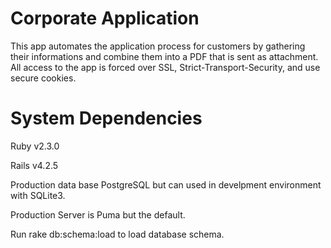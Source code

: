 Corporate Application
==


This app automates the application process for customers by gathering their informations and combine them into a PDF that is sent as attachment. All access to the app is forced over SSL, Strict-Transport-Security, and use secure cookies.


System Dependencies
==
Ruby v2.3.0

Rails v4.2.5

Production data base PostgreSQL but can used in develpment environment with SQLite3.

Production Server is Puma but the default.

Run rake db:schema:load to load database schema.
